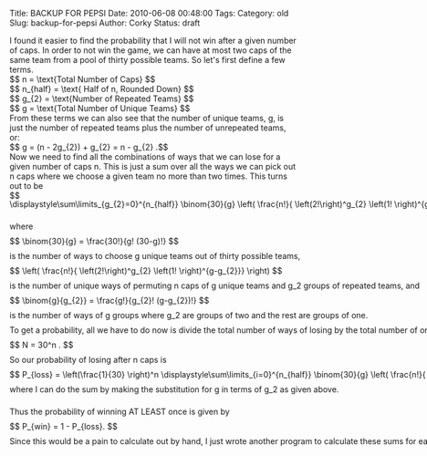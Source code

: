 Title: BACKUP FOR PEPSI
Date: 2010-06-08 00:48:00
Tags: 
Category: old
Slug: backup-for-pepsi
Author: Corky
Status: draft

<div class="separator" style="clear: both; margin-bottom: 0px; margin-left: 0px; margin-right: 0px; margin-top: 0px; text-align: left;">I found it easier to find the probability that I will not win after a given number of caps.  In order to not win the game, we can have at most two caps of the same team from a pool of thirty possible teams.  So let's first define a few terms.  </div><div class="separator" style="clear: both; margin-bottom: 0px; margin-left: 0px; margin-right: 0px; margin-top: 0px; text-align: left;">
</div><div class="separator" style="clear: both; margin-bottom: 0px; margin-left: 0px; margin-right: 0px; margin-top: 0px; text-align: left;">$$ n = \text{Total Number of Caps} $$</div><div class="separator" style="clear: both; margin-bottom: 0px; margin-left: 0px; margin-right: 0px; margin-top: 0px; text-align: left;">
</div><div class="separator" style="clear: both; margin-bottom: 0px; margin-left: 0px; margin-right: 0px; margin-top: 0px; text-align: left;">$$ n_{half} = \text{ Half of n, Rounded Down} $$</div><div class="separator" style="clear: both; margin-bottom: 0px; margin-left: 0px; margin-right: 0px; margin-top: 0px; text-align: left;">
</div><div class="separator" style="clear: both; margin-bottom: 0px; margin-left: 0px; margin-right: 0px; margin-top: 0px; text-align: left;">$$ g_{2} = \text{Number of Repeated Teams} $$    </div><div class="separator" style="clear: both; margin-bottom: 0px; margin-left: 0px; margin-right: 0px; margin-top: 0px; text-align: left;">
</div><div class="separator" style="clear: both; margin-bottom: 0px; margin-left: 0px; margin-right: 0px; margin-top: 0px; text-align: left;">$$ g = \text{Total Number of Unique Teams} $$</div><div class="separator" style="clear: both; margin-bottom: 0px; margin-left: 0px; margin-right: 0px; margin-top: 0px; text-align: left;">
</div><div class="separator" style="clear: both; margin-bottom: 0px; margin-left: 0px; margin-right: 0px; margin-top: 0px; text-align: left;"><span class="Apple-style-span" style="font-family: inherit;">From these terms we can also see that the number of unique teams, g, is just the number of repeated teams plus the number of unrepeated teams, or:</span></div><div class="separator" style="clear: both; margin-bottom: 0px; margin-left: 0px; margin-right: 0px; margin-top: 0px; text-align: left;"><span class="Apple-style-span" style="font-family: inherit;">
</span></div><div class="separator" style="clear: both; margin-bottom: 0px; margin-left: 0px; margin-right: 0px; margin-top: 0px; text-align: left;"><span class="Apple-style-span" style="font-family: inherit;">$$ g = (n - 2g_{2}) + g_{2} = n - g_{2} .$$</span></div><div class="separator" style="clear: both; margin-bottom: 0px; margin-left: 0px; margin-right: 0px; margin-top: 0px; text-align: left;"><span class="Apple-style-span" style="font-family: inherit;">
</span></div><div class="separator" style="clear: both; margin-bottom: 0px; margin-left: 0px; margin-right: 0px; margin-top: 0px; text-align: left;"><span class="Apple-style-span" style="font-family: inherit;">Now we need to find all the combinations of ways that we can lose for a given number of caps n.  This is just a sum over all the ways we can pick out n caps where we choose a given team no more than two times.  This turns out to be</span></div><div class="separator" style="clear: both; margin-bottom: 0px; margin-left: 0px; margin-right: 0px; margin-top: 0px; text-align: left;"><span class="Apple-style-span" style="font-family: inherit;">
</span></div><div class="separator" style="clear: both; margin-bottom: 0px; margin-left: 0px; margin-right: 0px; margin-top: 0px; text-align: left;"><span class="Apple-style-span" style="font-family: inherit;">$$ </span><span class="Apple-style-span" style="line-height: 13px; white-space: pre;"><span class="Apple-style-span" style="font-family: inherit;">\displaystyle\sum\limits_{g_{2}=0}^{n_{half}} \binom{30}{g} \left( \frac{n!}{ \left(2!\right)^g_{2} \left(1! \right)^{g-g_{2}}} \right) \binom{g}{g_{2}} $$</span></span></div><div class="separator" style="clear: both; margin-bottom: 0px; margin-left: 0px; margin-right: 0px; margin-top: 0px; text-align: left;"><span class="Apple-style-span" style="line-height: 13px; white-space: pre;"><span class="Apple-style-span" style="font-family: inherit;">
</span></span></div><div class="separator" style="clear: both; margin-bottom: 0px; margin-left: 0px; margin-right: 0px; margin-top: 0px; text-align: left;"><span class="Apple-style-span" style="line-height: 13px; white-space: pre;"><span class="Apple-style-span" style="font-family: inherit;">
</span></span></div><div class="separator" style="clear: both; margin-bottom: 0px; margin-left: 0px; margin-right: 0px; margin-top: 0px; text-align: left;"><span class="Apple-style-span" style="line-height: 13px; white-space: pre;"><span class="Apple-style-span" style="font-family: inherit;">where</span></span></div><div class="separator" style="clear: both; margin-bottom: 0px; margin-left: 0px; margin-right: 0px; margin-top: 0px; text-align: left;"><span class="Apple-style-span" style="line-height: 13px; white-space: pre;"><span class="Apple-style-span" style="font-family: inherit;">
</span></span></div><div class="separator" style="clear: both; margin-bottom: 0px; margin-left: 0px; margin-right: 0px; margin-top: 0px; text-align: left;"><span class="Apple-style-span" style="line-height: 13px; white-space: pre;"><span class="Apple-style-span" style="font-family: inherit;">$$ </span></span><span class="Apple-style-span" style="line-height: 13px; white-space: pre;"><span class="Apple-style-span" style="font-family: inherit;">\binom{30}{g} = \frac{30!}{g! (30-g)!} </span></span><span class="Apple-style-span" style="line-height: 13px; white-space: pre;"><span class="Apple-style-span" style="font-family: inherit;">$$</span></span></div><div class="separator" style="clear: both; margin-bottom: 0px; margin-left: 0px; margin-right: 0px; margin-top: 0px; text-align: left;"><span class="Apple-style-span" style="line-height: 13px; white-space: pre;"><span class="Apple-style-span" style="font-family: inherit;">
</span></span></div><div class="separator" style="clear: both; margin-bottom: 0px; margin-left: 0px; margin-right: 0px; margin-top: 0px; text-align: left;"><span class="Apple-style-span" style="line-height: 13px; white-space: pre;"><span class="Apple-style-span" style="font-family: inherit;">is the number of ways to choose g unique teams out of thirty possible teams,</span></span></div><div class="separator" style="clear: both; margin-bottom: 0px; margin-left: 0px; margin-right: 0px; margin-top: 0px; text-align: left;"><span class="Apple-style-span" style="line-height: 13px; white-space: pre;"><span class="Apple-style-span" style="font-family: inherit;">
</span></span></div><div class="separator" style="clear: both; margin-bottom: 0px; margin-left: 0px; margin-right: 0px; margin-top: 0px; text-align: left;"><span class="Apple-style-span" style="line-height: 13px; white-space: pre;"><span class="Apple-style-span" style="font-family: inherit;">$$ </span></span><span class="Apple-style-span" style="line-height: 13px; white-space: pre;"><span class="Apple-style-span" style="font-family: inherit;">\left( \frac{n!}{ \left(2!\right)^g_{2} \left(1! \right)^{g-g_{2}}} \right) $$</span></span></div><div class="separator" style="clear: both; margin-bottom: 0px; margin-left: 0px; margin-right: 0px; margin-top: 0px; text-align: left;"><span class="Apple-style-span" style="line-height: 13px; white-space: pre;"><span class="Apple-style-span" style="font-family: inherit;">
</span></span></div><div class="separator" style="clear: both; margin-bottom: 0px; margin-left: 0px; margin-right: 0px; margin-top: 0px; text-align: left;"><span class="Apple-style-span" style="line-height: 13px; white-space: pre;"><span class="Apple-style-span" style="font-family: inherit;">is the number of unique ways of permuting n caps of g unique teams and g_2 groups of repeated teams, and</span></span></div><div class="separator" style="clear: both; margin-bottom: 0px; margin-left: 0px; margin-right: 0px; margin-top: 0px; text-align: left;"><span class="Apple-style-span" style="line-height: 13px; white-space: pre;"><span class="Apple-style-span" style="font-family: inherit;">
</span></span></div><div class="separator" style="clear: both; margin-bottom: 0px; margin-left: 0px; margin-right: 0px; margin-top: 0px; text-align: left;"><span class="Apple-style-span" style="line-height: 13px; white-space: pre;"><span class="Apple-style-span" style="font-family: inherit;">$$ </span></span><span class="Apple-style-span" style="line-height: 13px; white-space: pre;"><span class="Apple-style-span" style="font-family: inherit;">\binom{g}{g_{2}} = </span></span><span class="Apple-style-span" style="line-height: 13px; white-space: pre;"><span class="Apple-style-span" style="font-family: inherit;">\frac{g!}{g_{2}! (g-g_{2})!} $$</span></span></div><div class="separator" style="clear: both; margin-bottom: 0px; margin-left: 0px; margin-right: 0px; margin-top: 0px; text-align: left;"><span class="Apple-style-span" style="line-height: 13px; white-space: pre;"><span class="Apple-style-span" style="font-family: inherit;">
</span></span></div><div class="separator" style="clear: both; margin-bottom: 0px; margin-left: 0px; margin-right: 0px; margin-top: 0px; text-align: left;"><span class="Apple-style-span" style="font-family: inherit;"><span class="Apple-style-span" style="line-height: 13px; white-space: pre;"></span></span><span class="Apple-style-span" style="line-height: 13px; white-space: pre;"><span class="Apple-style-span" style="font-family: inherit;">is the number of ways of g groups where g_2 are groups of two and the rest are groups of one.</span></span></div><div class="separator" style="clear: both; margin-bottom: 0px; margin-left: 0px; margin-right: 0px; margin-top: 0px; text-align: left;"><span class="Apple-style-span" style="line-height: 13px; white-space: pre;"><span class="Apple-style-span" style="font-family: inherit;">
</span></span></div><div class="separator" style="clear: both; margin-bottom: 0px; margin-left: 0px; margin-right: 0px; margin-top: 0px; text-align: left;"><span class="Apple-style-span" style="line-height: 13px; white-space: pre;"><span class="Apple-style-span" style="font-family: inherit;">To get a probability, all we have to do now is divide the total number of ways of losing by the total number of orderings of any kind, which for n caps is just </span></span></div><div class="separator" style="clear: both; margin-bottom: 0px; margin-left: 0px; margin-right: 0px; margin-top: 0px; text-align: left;"><span class="Apple-style-span" style="line-height: 13px; white-space: pre;"><span class="Apple-style-span" style="font-family: inherit;">
</span></span></div><div class="separator" style="clear: both; margin-bottom: 0px; margin-left: 0px; margin-right: 0px; margin-top: 0px; text-align: left;"><span class="Apple-style-span" style="line-height: 13px; white-space: pre;"><span class="Apple-style-span" style="font-family: inherit;">$$ N = 30^n . $$</span></span></div><div class="separator" style="clear: both; margin-bottom: 0px; margin-left: 0px; margin-right: 0px; margin-top: 0px; text-align: left;"><span class="Apple-style-span" style="line-height: 13px; white-space: pre;"><span class="Apple-style-span" style="font-family: inherit;">
</span></span></div><div class="separator" style="clear: both; margin-bottom: 0px; margin-left: 0px; margin-right: 0px; margin-top: 0px; text-align: left;"><span class="Apple-style-span" style="line-height: 13px; white-space: pre;"><span class="Apple-style-span" style="font-family: inherit;">So our probability of losing after n caps is</span></span></div><div class="separator" style="clear: both; margin-bottom: 0px; margin-left: 0px; margin-right: 0px; margin-top: 0px; text-align: left;"><span class="Apple-style-span" style="line-height: 13px; white-space: pre;"><span class="Apple-style-span" style="font-family: inherit;">
</span></span></div><div class="separator" style="clear: both; margin-bottom: 0px; margin-left: 0px; margin-right: 0px; margin-top: 0px; text-align: left;"><span class="Apple-style-span" style="line-height: 13px; white-space: pre;"><span class="Apple-style-span" style="font-family: inherit;">$$ P_{loss} = \left(\frac{1}{30} \right)^n </span></span><span class="Apple-style-span" style="line-height: 13px; white-space: pre;"><span class="Apple-style-span" style="font-family: inherit;">\displaystyle\sum\limits_{i=0}^{n_{half}} \binom{30}{g} \left( \frac{n!}{ \left(2!\right)^g_{2} \left(1! \right)^{g-g_{2}}} \right) \binom{g}{g_{2}}, $$</span></span></div><div class="separator" style="clear: both; margin-bottom: 0px; margin-left: 0px; margin-right: 0px; margin-top: 0px; text-align: left;"><span class="Apple-style-span" style="line-height: 13px; white-space: pre;"><span class="Apple-style-span" style="font-family: inherit;">
</span></span></div><div class="separator" style="clear: both; margin-bottom: 0px; margin-left: 0px; margin-right: 0px; margin-top: 0px; text-align: left;"><span class="Apple-style-span" style="line-height: 13px; white-space: pre;"><span class="Apple-style-span" style="font-family: inherit;">where I can do the sum by making the substitution for g in terms of g_2 as given above.</span></span></div><div class="separator" style="clear: both; margin-bottom: 0px; margin-left: 0px; margin-right: 0px; margin-top: 0px; text-align: left;"><span class="Apple-style-span" style="line-height: 13px; white-space: pre;"><span class="Apple-style-span" style="font-family: inherit;">
</span></span></div><div class="separator" style="clear: both; margin-bottom: 0px; margin-left: 0px; margin-right: 0px; margin-top: 0px; text-align: left;"><span class="Apple-style-span" style="line-height: 13px; white-space: pre;"><span class="Apple-style-span" style="font-family: inherit;">
</span></span></div><div class="separator" style="clear: both; margin-bottom: 0px; margin-left: 0px; margin-right: 0px; margin-top: 0px; text-align: left;"><span class="Apple-style-span" style="font-family: inherit;"><span class="Apple-style-span" style="line-height: 13px; white-space: pre;"></span></span><span class="Apple-style-span" style="line-height: 13px; white-space: pre;"><span class="Apple-style-span" style="font-family: inherit;">Thus the probability of winning AT LEAST once is given by</span></span></div><div class="separator" style="clear: both; margin-bottom: 0px; margin-left: 0px; margin-right: 0px; margin-top: 0px; text-align: left;"><span class="Apple-style-span" style="line-height: 13px; white-space: pre;"><span class="Apple-style-span" style="font-family: inherit;">
</span></span></div><div class="separator" style="clear: both; margin-bottom: 0px; margin-left: 0px; margin-right: 0px; margin-top: 0px; text-align: left;"><span class="Apple-style-span" style="line-height: 13px; white-space: pre;"><span class="Apple-style-span" style="font-family: inherit;">$$ P_{win} = 1 - P_{loss}. $$ </span></span></div><div class="separator" style="clear: both; margin-bottom: 0px; margin-left: 0px; margin-right: 0px; margin-top: 0px; text-align: left;"><span class="Apple-style-span" style="line-height: 13px; white-space: pre;"><span class="Apple-style-span" style="font-family: inherit;">
</span></span></div><div class="separator" style="clear: both; margin-bottom: 0px; margin-left: 0px; margin-right: 0px; margin-top: 0px; text-align: left;"><span class="Apple-style-span" style="line-height: 13px; white-space: pre;"><span class="Apple-style-span" style="font-family: inherit;">Since this would be a pain to calculate out by hand, I just wrote another program to calculate these sums for each value of n.</span></span></div><div><span class="Apple-style-span" style="line-height: 13px; white-space: pre;"><span class="Apple-style-span" style="font-family: inherit;">
</span></span></div>
